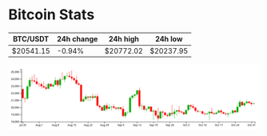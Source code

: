 # Bitcoin Stats

BTC/USDT|24h change|24h high|24h low|
|---|---|---|---|
|$20541.15|-0.94%|$20772.02|$20237.95|

<img src="./chart.svg">
